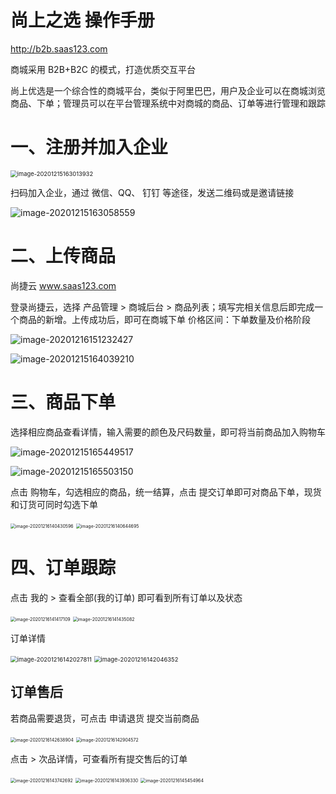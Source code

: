 # 尚上之选 操作手册

http://b2b.saas123.com

商城采用 B2B+B2C 的模式，打造优质交互平台

尚上优选是一个综合性的商城平台，类似于阿里巴巴，用户及企业可以在商城浏览商品、下单；管理员可以在平台管理系统中对商城的商品、订单等进行管理和跟踪

# 一、注册并加入企业



<img src="E:\Typora\b2b_wx.assets\image-20201215163013932.png" alt="image-20201215163013932" style="zoom:67%;" /> 

扫码加入企业，通过 微信、QQ、 钉钉 等途径，发送二维码或是邀请链接

![image-20201215163058559](E:\Typora\b2b_wx.assets\image-20201215163058559.png) 

# 二、上传商品

尚捷云 www.saas123.com

登录尚捷云，选择  产品管理 > 商城后台 > 商品列表；填写完相关信息后即完成一个商品的新增。上传成功后，即可在商城下单
价格区间：下单数量及价格阶段

![image-20201216151232427](E:\Typora\b2b_wx.assets\image-20201216151232427.png)

![image-20201215164039210](E:\Typora\b2b_wx.assets\image-20201215164039210.png)



# 三、商品下单

选择相应商品查看详情，输入需要的颜色及尺码数量，即可将当前商品加入购物车

![image-20201215165449517](E:\Typora\b2b_wx.assets\image-20201215165449517.png) 

![image-20201215165503150](E:\Typora\b2b_wx.assets\image-20201215165503150.png)

点击 购物车，勾选相应的商品，统一结算，点击 提交订单即可对商品下单，现货和订货可同时勾选下单

<img src="E:\Typora\b2b_wx.assets\image-20201216140430596.png" alt="image-20201216140430596" style="zoom: 50%;" />  <img src="E:\Typora\b2b_wx.assets\image-20201216140644695.png" alt="image-20201216140644695" style="zoom:50%;" /> 

# 四、订单跟踪

点击  我的 > 查看全部(我的订单) 即可看到所有订单以及状态

<img src="E:\Typora\b2b_wx.assets\image-20201216141417109.png" alt="image-20201216141417109" style="zoom:50%;" />  <img src="E:\Typora\b2b_wx.assets\image-20201216141435082.png" alt="image-20201216141435082" style="zoom:50%;" />

订单详情

<img src="E:\Typora\b2b_wx.assets\image-20201216142027811.png" alt="image-20201216142027811" style="zoom: 67%;" />      <img src="E:\Typora\b2b_wx.assets\image-20201216142046352.png" alt="image-20201216142046352" style="zoom:67%;" />

## 订单售后

若商品需要退货，可点击 申请退货  提交当前商品

<img src="E:\Typora\b2b_wx.assets\image-20201216142638904.png" alt="image-20201216142638904" style="zoom:50%;" />  <img src="E:\Typora\b2b_wx.assets\image-20201216142904572.png" alt="image-20201216142904572" style="zoom:50%;" />

点击 > 次品详情，可查看所有提交售后的订单

<img src="E:\Typora\b2b_wx.assets\image-20201216143742692.png" alt="image-20201216143742692" style="zoom:50%;" />  <img src="E:\Typora\b2b_wx.assets\image-20201216143936330.png" alt="image-20201216143936330" style="zoom:50%;" />  <img src="E:\Typora\b2b_wx.assets\image-20201216145454964.png" alt="image-20201216145454964" style="zoom:50%;" />


